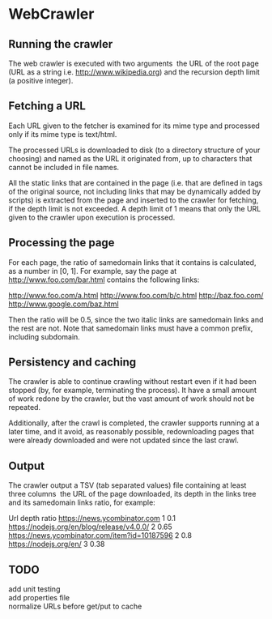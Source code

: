 # WebCrawler

## Running the crawler
The web crawler is executed with two arguments ­ the URL of the root page (URL as a
string i.e. http://www.wikipedia.org) and the recursion depth limit (a positive integer).

## Fetching a URL
Each URL given to the fetcher is examined for its mime type and processed only if its
mime type is text/html.

The processed URLs is downloaded to disk (to a directory structure of your choosing)
and named as the URL it originated from, up to characters that cannot be included in file names.

All the static links that are contained in the page (i.e. that are defined in <a>tags of the original
source, not including links that may be dynamically added by scripts) is extracted from
the page and inserted to the crawler for fetching, if the depth limit is not exceeded. A depth limit
of 1 means that only the URL given to the crawler upon execution is processed.

## Processing the page
For each page, the ratio of same­domain links that it contains is calculated, as a number in [0, 1].
For example, say the page at http://www.foo.com/bar.html contains the following links:

http://www.foo.com/a.html
http://www.foo.com/b/c.html
http://baz.foo.com/
http://www.google.com/baz.html

Then the ratio will be 0.5, since the two italic links are same­domain links and the rest are not.
Note that same­domain links must have a common prefix, including subdomain.
	
## Persistency and caching
The crawler is able to continue crawling without restart even if it had been stopped (by,
for example, terminating the process). It have a small amount of work re­done by
the crawler, but the vast amount of work should not be repeated.

Additionally, after the crawl is completed, the crawler supports running at a later time, and
it avoid, as reasonably possible, re­downloading pages that were already downloaded
and were not updated since the last crawl.

## Output
The crawler output a TSV (tab separated values) file containing at least three columns ­
the URL of the page downloaded, its depth in the links tree and its same­domain links ratio, for
example:

Url	depth		ratio
https://news.ycombinator.com	1	0.1
https://nodejs.org/en/blog/release/v4.0.0/		2	0.65
https://news.ycombinator.com/item?id=10187596	2	0.8
https://nodejs.org/en/	3	0.38

## TODO
add unit testing   
add properties file  
normalize URLs before get/put to cache  
